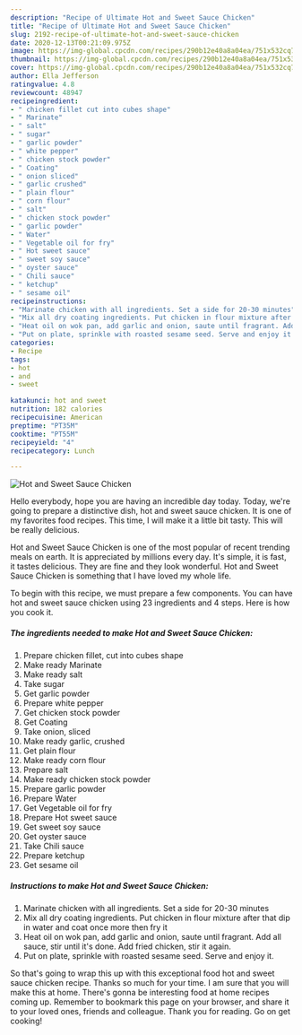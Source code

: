 ```yaml
---
description: "Recipe of Ultimate Hot and Sweet Sauce Chicken"
title: "Recipe of Ultimate Hot and Sweet Sauce Chicken"
slug: 2192-recipe-of-ultimate-hot-and-sweet-sauce-chicken
date: 2020-12-13T00:21:09.975Z
image: https://img-global.cpcdn.com/recipes/290b12e40a8a04ea/751x532cq70/hot-and-sweet-sauce-chicken-recipe-main-photo.jpg
thumbnail: https://img-global.cpcdn.com/recipes/290b12e40a8a04ea/751x532cq70/hot-and-sweet-sauce-chicken-recipe-main-photo.jpg
cover: https://img-global.cpcdn.com/recipes/290b12e40a8a04ea/751x532cq70/hot-and-sweet-sauce-chicken-recipe-main-photo.jpg
author: Ella Jefferson
ratingvalue: 4.8
reviewcount: 48947
recipeingredient:
- " chicken fillet cut into cubes shape"
- " Marinate"
- " salt"
- " sugar"
- " garlic powder"
- " white pepper"
- " chicken stock powder"
- " Coating"
- " onion sliced"
- " garlic crushed"
- " plain flour"
- " corn flour"
- " salt"
- " chicken stock powder"
- " garlic powder"
- " Water"
- " Vegetable oil for fry"
- " Hot sweet sauce"
- " sweet soy sauce"
- " oyster sauce"
- " Chili sauce"
- " ketchup"
- " sesame oil"
recipeinstructions:
- "Marinate chicken with all ingredients. Set a side for 20-30 minutes"
- "Mix all dry coating ingredients. Put chicken in flour mixture after that dip in water and coat once more then fry it"
- "Heat oil on wok pan, add garlic and onion, saute until fragrant. Add all sauce, stir until it&#39;s done. Add fried chicken, stir it again."
- "Put on plate, sprinkle with roasted sesame seed. Serve and enjoy it."
categories:
- Recipe
tags:
- hot
- and
- sweet

katakunci: hot and sweet 
nutrition: 182 calories
recipecuisine: American
preptime: "PT35M"
cooktime: "PT55M"
recipeyield: "4"
recipecategory: Lunch

---
```



![Hot and Sweet Sauce Chicken](https://img-global.cpcdn.com/recipes/290b12e40a8a04ea/751x532cq70/hot-and-sweet-sauce-chicken-recipe-main-photo.jpg)

Hello everybody, hope you are having an incredible day today. Today, we're going to prepare a distinctive dish, hot and sweet sauce chicken. It is one of my favorites food recipes. This time, I will make it a little bit tasty. This will be really delicious.

Hot and Sweet Sauce Chicken is one of the most popular of recent trending meals on earth. It is appreciated by millions every day. It's simple, it is fast, it tastes delicious. They are fine and they look wonderful. Hot and Sweet Sauce Chicken is something that I have loved my whole life.




To begin with this recipe, we must prepare a few components. You can have hot and sweet sauce chicken using 23 ingredients and 4 steps. Here is how you cook it.

<!--inarticleads1-->

##### The ingredients needed to make Hot and Sweet Sauce Chicken:

1. Prepare  chicken fillet, cut into cubes shape
1. Make ready  Marinate
1. Make ready  salt
1. Take  sugar
1. Get  garlic powder
1. Prepare  white pepper
1. Get  chicken stock powder
1. Get  Coating
1. Take  onion, sliced
1. Make ready  garlic, crushed
1. Get  plain flour
1. Make ready  corn flour
1. Prepare  salt
1. Make ready  chicken stock powder
1. Prepare  garlic powder
1. Prepare  Water
1. Get  Vegetable oil for fry
1. Prepare  Hot sweet sauce
1. Get  sweet soy sauce
1. Get  oyster sauce
1. Take  Chili sauce
1. Prepare  ketchup
1. Get  sesame oil




<!--inarticleads2-->

##### Instructions to make Hot and Sweet Sauce Chicken:

1. Marinate chicken with all ingredients. Set a side for 20-30 minutes
1. Mix all dry coating ingredients. Put chicken in flour mixture after that dip in water and coat once more then fry it
1. Heat oil on wok pan, add garlic and onion, saute until fragrant. Add all sauce, stir until it&#39;s done. Add fried chicken, stir it again.
1. Put on plate, sprinkle with roasted sesame seed. Serve and enjoy it.




So that's going to wrap this up with this exceptional food hot and sweet sauce chicken recipe. Thanks so much for your time. I am sure that you will make this at home. There's gonna be interesting food at home recipes coming up. Remember to bookmark this page on your browser, and share it to your loved ones, friends and colleague. Thank you for reading. Go on get cooking!
